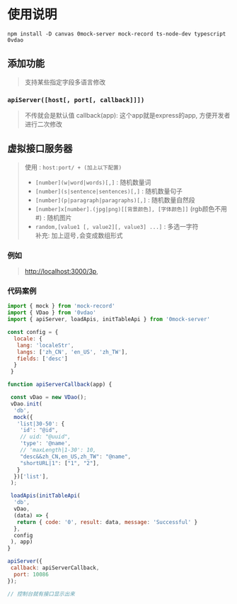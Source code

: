 # 使用说明

```shell
npm install -D canvas 0mock-server mock-record ts-node-dev typescript 0vdao
```

## 添加功能

> 支持某些指定字段多语言修改

### `apiServer([host[, port[, callback]]])`

> 不传就会是默认值
> callback(app): 这个app就是express的app, 方便开发者进行二次修改

## 虚拟接口服务器

> 使用 : `host:port/ + (加上以下配置)`
>
>- `[number](w|word|words)[,]` : 随机数量词
>- `[number](s|sentence|sentences)[,]` : 随机数量句子  
>- `[number](p|paragraph|paragraphs)[,]` : 随机数量自然段  
>- `[number]x[number].(jpg|png)[[背景颜色], [字体颜色]]` (rgb颜色不用#) : 随机图片  
>- `random,[value1 [, value2][, value3] ...]` : 多选一字符  
> 补充: 加上逗号`,`会变成数组形式

### 例如

> <http://localhost:3000/3p>,

### 代码案例

```js
import { mock } from 'mock-record'
import { VDao } from '0vdao'
import { apiServer, loadApis, initTableApi } from '0mock-server'

const config = {
  locale: {
   lang: 'localeStr',
   langs: ['zh_CN', 'en_US', 'zh_TW'],
   fields: ['desc']
  }
 }

function apiServerCallback(app) {

 const vDao = new VDao();
 vDao.init(
  'db',
  mock({
   'list|30-50': {
    'id': "@id",
    // uid: "@uuid",
    'type': '@name',
    // 'maxLength|1-30': 10,
    "desc&&zh_CN,en_US,zh_TW": "@name",
    "shortURL|1": ["1", "2"],
   }
  })['list'],
 );

 loadApis(initTableApi(
  'db',
  vDao,
  (data) => {
   return { code: '0', result: data, message: 'Successful' }
  },
  config
 ), app)
}

apiServer({
 callback: apiServerCallback,
  port: 10086
});

// 控制台就有接口显示出来

```
